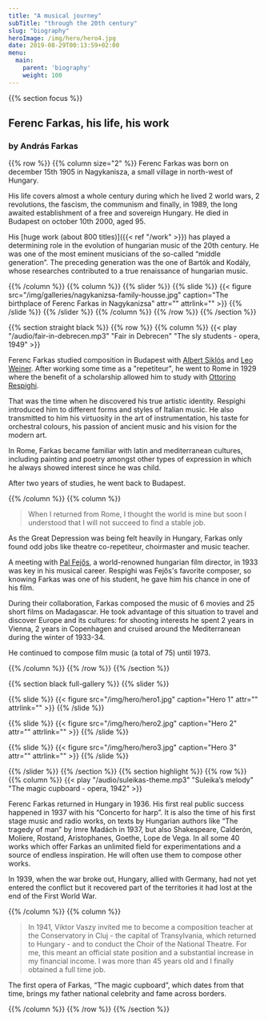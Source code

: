 ```yaml
---
title: "A musical journey"
subTitle: "through the 20th century"
slug: "biography"
heroImage: /img/hero/hero4.jpg
date: 2019-08-29T00:13:59+02:00
menu:
  main:
    parent: 'biography'
    weight: 100
---
```


{{% section focus %}}
## Ferenc Farkas, his life, his work
### by András Farkas

{{% row %}}
{{% column size="2" %}}
Ferenc Farkas was born on december 15th 1905 in Nagykanisza, a small village
in north-west of Hungary.

His life covers almost a whole century during which he lived 2 world wars,
2 revolutions, the fascism, the communism and finally, in 1989, the long
awaited establishment of a free and sovereign Hungary. He died in Budapest on
october 10th 2000, aged 95.

His [huge work (about 800 titles)]({{< ref "/work" >}}) has played a
determining role in the evolution of hungarian music of the 20th century.
He was one of the most eminent musicians of the so-called “middle generation”.
The preceding generation was the one of Bartók and Kodály, whose researches
contributed to a true renaissance of hungarian music.

{{% /column %}}
{{% column %}}
{{% slider %}}
{{% slide %}}
{{< figure src="/img/galleries/nagykanizsa-family-housse.jpg" caption="The birthplace of Ferenc Farkas in Nagykanizsa" attr="" attrlink="" >}}
{{% /slide %}}
{{% /slider %}}
{{% /column %}}
{{% /row %}}
{{% /section %}}

{{% section straight black %}}
{{% row %}}
{{% column %}}
{{< play "/audio/fair-in-debrecen.mp3" "Fair in Debrecen" "The sly students - opera, 1949" >}}

Ferenc Farkas studied composition in Budapest with
[Albert Siklós](https://wikipedia.org/wiki/Albert_Sikl%C3%B3s) and
[Leo Weiner](https://wikipedia.org/wiki/Leó_Weiner).
After working some time as a "repetiteur", he went to Rome in 1929 where the
benefit of a scholarship allowed him to study with
[Ottorino Respighi](https://wikipedia.org/wiki/Ottorino_Respighi).

That was the time when he discovered his true artistic identity. Respighi
introduced him to different forms and styles of Italian music. He also
transmitted to him his virtuosity in the art of instrumentation, his taste
for orchestral colours, his passion of ancient music and his vision for
the modern art.

In Rome, Farkas became familiar with latin and mediterranean cultures,
including painting and poetry amongst other types of expression in which he
always showed interest since he was child.

After two years of studies, he went back to Budapest.

{{% /column %}}
{{% column %}}
> When I returned from Rome, I thought the world is mine but soon I understood
that I will not succeed to find a stable job.

As the Great Depression was being felt heavily in Hungary, Farkas only found
odd jobs like theatre co-repetiteur, choirmaster and music teacher.

A meeting with [Pal Fejős](https://wikipedia.org/wiki/Paul_Fejos), a
world-renowned hungarian film director, in 1933 was key in his musical career.
Respighi was Fejős's favorite composer, so knowing
Farkas was one of his student, he gave him his chance in one of his film.

During their collaboration, Farkas composed the music of 6 movies and 25
short films on Madagascar. He took advantage of this situation to travel and
discover Europe and its cultures: for shooting interests he spent 2 years in
Vienna, 2 years in Copenhagen and cruised around the Mediterranean during the
winter of 1933-34.

He continued to compose film music (a total of 75) until 1973.

{{% /column %}}
{{% /row %}}
{{% /section %}}

{{% section black full-gallery %}}
{{% slider %}}

{{% slide %}}
{{< figure src="/img/hero/hero1.jpg" caption="Hero 1" attr="" attrlink="" >}}
{{% /slide %}}

{{% slide %}}
{{< figure src="/img/hero/hero2.jpg" caption="Hero 2" attr="" attrlink="" >}}
{{% /slide %}}

{{% slide %}}
{{< figure src="/img/hero/hero3.jpg" caption="Hero 3" attr="" attrlink="" >}}
{{% /slide %}}

{{% /slider %}}
{{% /section %}}
{{% section highlight %}}
{{% row %}}
{{% column %}}
{{< play "/audio/suleikas-theme.mp3" "Suleika’s melody" "The magic cupboard - opera, 1942" >}}

Ferenc Farkas returned in Hungary in 1936. His first real public success
happened in 1937 with his “Concerto for harp”. It is also the time of his first stage music and radio works, on texts by Hungarian authors like “The tragedy of man” by Imre Madách in 1937, but also Shakespeare, Calderón, Moliere, Rostand, Aristophanes, Goethe, Lope de Vega. In all some 40 works which offer Farkas an unlimited field for experimentations and a source of endless inspiration. He will often use them to compose other works.

In 1939, when the war broke out, Hungary, allied with Germany, had not yet
entered the conflict but it recovered part of the territories it had lost at
the end of the First World War.

{{% /column %}}
{{% column %}}

> In 1941, Viktor Vaszy invited me to become a composition teacher at the
Conservatory in Cluj - the capital of Transylvania, which returned to Hungary -
and to conduct the Choir of the National Theatre. For me, this meant an official
state position and a substantial increase in my financial income.
I was more than 45 years old and I finally obtained a full time job.

The first opera of Farkas, “The magic cupboard”, which dates from that time, brings my father national celebrity and fame across borders.

{{% /column %}}
{{% /row %}}
{{% /section %}}